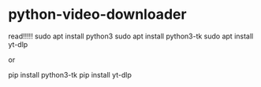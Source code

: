 # python-video-downloader
read!!!!!
sudo apt install python3
sudo apt install python3-tk
sudo apt install yt-dlp

or 

pip install python3-tk
pip install yt-dlp
